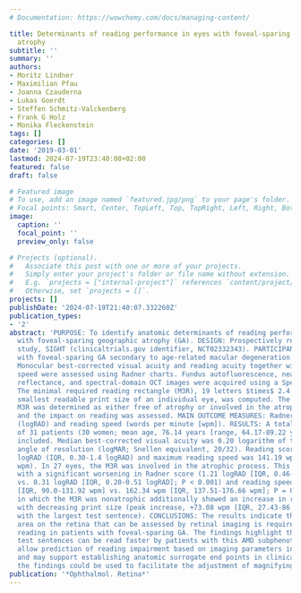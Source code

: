 ```yaml
---
# Documentation: https://wowchemy.com/docs/managing-content/

title: Determinants of reading performance in eyes with foveal-sparing geographic
  atrophy
subtitle: ''
summary: ''
authors:
- Moritz Lindner
- Maximilian Pfau
- Joanna Czauderna
- Lukas Goerdt
- Steffen Schmitz-Valckenberg
- Frank G Holz
- Monika Fleckenstein
tags: []
categories: []
date: '2019-03-01'
lastmod: 2024-07-19T23:40:08+02:00
featured: false
draft: false

# Featured image
# To use, add an image named `featured.jpg/png` to your page's folder.
# Focal points: Smart, Center, TopLeft, Top, TopRight, Left, Right, BottomLeft, Bottom, BottomRight.
image:
  caption: ''
  focal_point: ''
  preview_only: false

# Projects (optional).
#   Associate this post with one or more of your projects.
#   Simply enter your project's folder or file name without extension.
#   E.g. `projects = ["internal-project"]` references `content/project/deep-learning/index.md`.
#   Otherwise, set `projects = []`.
projects: []
publishDate: '2024-07-19T21:40:07.332260Z'
publication_types:
- '2'
abstract: 'PURPOSE: To identify anatomic determinants of reading performance in eyes
  with foveal-sparing geographic atrophy (GA). DESIGN: Prospectively recruited, cross-sectional
  study, SIGHT (clinicaltrials.gov identifier, NCT02332343). PARTICIPANTS: Patients
  with foveal-sparing GA secondary to age-related macular degeneration (AMD). METHODS:
  Monocular best-corrected visual acuity and reading acuity together with reading
  speed were assessed using Radner charts. Fundus autofluorescence, near-infrared
  reflectance, and spectral-domain OCT images were acquired using a Spectralis device.
  The minimal required reading rectangle (M3R), 19 letters $times$ 2.4 lines in the
  smallest readable print size of an individual eye, was computed. The status of the
  M3R was determined as either free of atrophy or involved in the atrophic process,
  and the impact on reading was assessed. MAIN OUTCOME MEASURES: Radner reading score
  (logRAD) and reading speed (words per minute [wpm]). RESULTS: A total of 45 eyes
  of 31 patients (30 women; mean age, 76.14 years [range, 64.17-89.22 years]) were
  included. Median best-corrected visual acuity was 0.20 logarithm of the minimum
  angle of resolution (logMAR; Snellen equivalent, 20/32). Reading score was 0.52
  logRAD (IQR, 0.30-1.4 logRAD) and maximum reading speed was 141.19 wpm (IQR, 105.52-164.62
  wpm). In 27 eyes, the M3R was involved in the atrophic process. This was associated
  with a significant worsening in Radner score (1.21 logRAD [IQR, 0.46-1.40 logRAD]
  vs. 0.31 logRAD [IQR, 0.20-0.51 logRAD]; P < 0.001) and reading speed (110.84 wpm
  [IQR, 90.0-131.92 wpm] vs. 162.34 wpm [IQR, 137.51-176.66 wpm]; P = 0.002). Eyes
  in which the M3R was nonatrophic additionally showed an increase in reading speed
  with decreasing print size (peak increase, +73.08 wpm [IQR, 27.43-86.64 wpm] compared
  with the largest test sentence). CONCLUSIONS: The results indicate that a defined
  area on the retina that can be assessed by retinal imaging is required for unhindered
  reading in patients with foveal-sparing GA. The findings highlight that smaller
  test sentences can be read faster by patients with this AMD subphenotype. Our results
  allow prediction of reading impairment based on imaging parameters in clinical routine
  and may support establishing anatomic surrogate end points in clinical trials. Furthermore,
  the findings could be used to facilitate the adjustment of magnifying reading aids.'
publication: '*Ophthalmol. Retina*'
---
```

